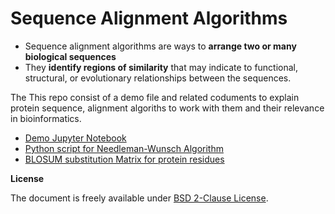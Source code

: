 # Sequence Alignment Algorithms

- Sequence alignment algorithms are ways to **arrange two or many biological sequences** 
- They **identify regions of similarity** that may indicate to functional, structural, or evolutionary relationships between the sequences.

The This repo consist of a demo file and related coduments to explain protein sequence, alignment algoriths to work with them and their relevance in bioinformatics.

- [Demo Jupyter Notebook](https://github.com/malvikasharan/Alignment-Algorithms/blob/master/homage_to_alignment%20algorithms.ipynb)
- [Python script for Needleman-Wunsch Algorithm](https://github.com/malvikasharan/Alignment-Algorithms/blob/master/alignment_simple.py)
- [BLOSUM substitution Matrix for protein residues](https://github.com/malvikasharan/Alignment-Algorithms/blob/master/blosum62.bla)

**License**

The document is freely available under [BSD 2-Clause License](https://github.com/malvikasharan/Alignment-Algorithms/blob/master/LICENSE).



